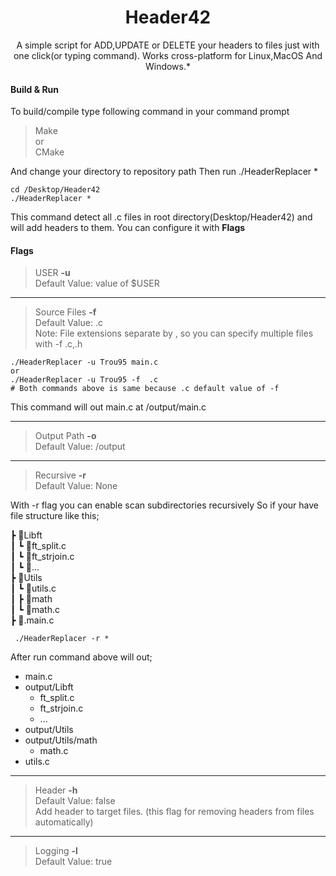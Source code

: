 <h1 align="center">Header42</h1>

<p align="center">A simple script for ADD,UPDATE or DELETE your headers to files just with one click(or typing command). Works cross-platform for Linux,MacOS And Windows.*</p>



#### **Build & Run**

To build/compile type following command in your command prompt
>Make  
or  
CMake  

And change your directory to repository path
Then run ./HeaderReplacer *


    cd /Desktop/Header42
    ./HeaderReplacer *

This command detect all .c files in root directory(Desktop/Header42) and will add headers to them. You can configure it with **Flags**

#### **Flags**

> USER **-u**  
Default Value: value of $USER  

------------

> Source Files **-f**  
Default Value: .c  
Note: File extensions separate by , so you can specify multiple files with -f  .c,.h  

    ./HeaderReplacer -u Trou95 main.c
	or
	./HeaderReplacer -u Trou95 -f  .c
	# Both commands above is same because .c default value of -f 

This command will out main.c at /output/main.c


------------
> Output Path **-o**  
Default Value: /output  

------------
> Recursive **-r**  
Default Value: None  

With -r flag you can enable scan subdirectories recursively 
So if your have file structure like this;

 ┣ 📂Libft  
 ┃ ┗ 📜ft_split.c  
 ┃ ┗ 📜ft_strjoin.c  
 ┃ ┗ 📜...  
 ┣ 📂Utils  
 ┃ ┗ 📜utils.c  
 ┃ ┣ 📂math  
 ┃ ┗ 📜math.c  
 ┣ 📜.main.c  
 
     ./HeaderReplacer -r *
 After run command above will out; 
                

+ main.c
+ output/Libft
    + ft_split.c
    + ft_strjoin.c
    + ...
+ output/Utils
 + output/Utils/math
    * math.c
  + utils.c
  
  

------------

> Header **-h**  
Default Value: false  
Add header to target files. (this flag for removing headers from files automatically)  

------------

> Logging **-l**  
Default Value: true  
